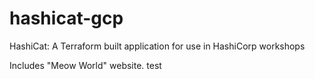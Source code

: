 # hashicat-gcp
HashiCat: A Terraform built application for use in HashiCorp workshops

Includes "Meow World" website.
test
